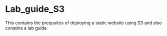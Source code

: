 # Lab_guide_S3
This contains the prequsites of deploying a static website using S3 and also conatins a lab guide 
